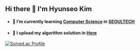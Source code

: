 ## Hi there 👋 I'm Hyunseo Kim

- #### 🌱 I’m currently learning [Computer Science](https://computer.seoultech.ac.kr/) in [SEOULTECH](https://en.seoultech.ac.kr/)

- #### 🤔 I upload my algorithm solution in [Here](https://github.com/kim001hs/Solved_Algorithm)
<!--
**kim001hs/kim001hs** is a ✨ _special_ ✨ repository because its `README.md` (this file) appears on your GitHub profile.

Here are some ideas to get you started:

- 🔭 I’m currently working on ...
- 🌱 I’m currently learning [Computer Science](https://computer.seoultech.ac.kr/) in [SEOULTECH](https://en.seoultech.ac.kr/)
- 👯 I’m looking to collaborate on ...
- 🤔 I’m looking for help with ...
- 💬 Ask me about ...
- 📫 How to reach me: ...
- 😄 Pronouns: ...
- ⚡ Fun fact: ...
-->
[![Solved.ac Profile](http://mazassumnida.wtf/api/v2/generate_badge?boj=kim001hs)](https://solved.ac/kim001hs/)
